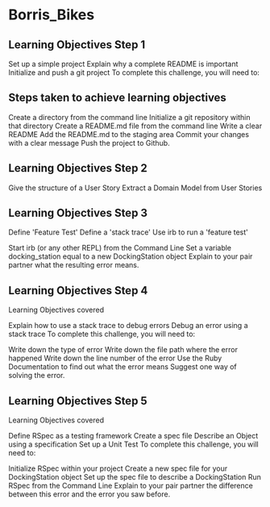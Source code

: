 # Borris_Bikes

## Learning Objectives Step 1

Set up a simple project
Explain why a complete README is important
Initialize and push a git project
To complete this challenge, you will need to:

## Steps taken to achieve learning objectives
 Create a directory from the command line
 Initialize a git repository within that directory
 Create a README.md file from the command line
 Write a clear README
 Add the README.md to the staging area
 Commit your changes with a clear message
 Push the project to Github.

## Learning Objectives Step 2
Give the structure of a User Story
Extract a Domain Model from User Stories

## Learning Objectives Step 3
Define 'Feature Test'
Define a 'stack trace'
Use irb to run a 'feature test'


 Start irb (or any other REPL) from the Command Line
 Set a variable docking_station equal to a new DockingStation object
 Explain to your pair partner what the resulting error means.

## Learning Objectives Step 4
Learning Objectives covered

Explain how to use a stack trace to debug errors
Debug an error using a stack trace
To complete this challenge, you will need to:

 Write down the type of error
 Write down the file path where the error happened
 Write down the line number of the error
 Use the Ruby Documentation to find out what the error means
 Suggest one way of solving the error.

## Learning Objectives Step 5

Learning Objectives covered

Define RSpec as a testing framework
Create a spec file
Describe an Object using a specification
Set up a Unit Test
To complete this challenge, you will need to:

 Initialize RSpec within your project
 Create a new spec file for your DockingStation object
 Set up the spec file to describe a DockingStation
 Run RSpec from the Command Line
 Explain to your pair partner the difference between this error and the error you saw before.
